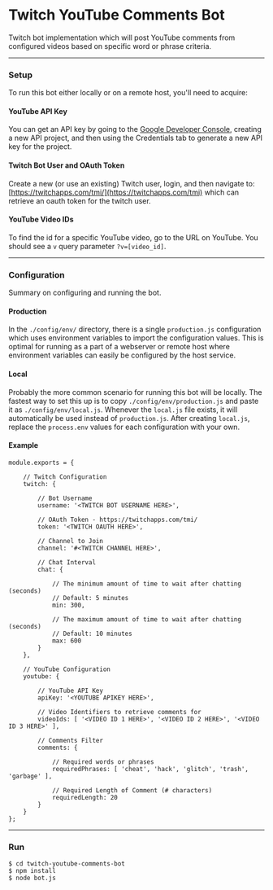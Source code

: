 # Twitch YouTube Comments Bot
Twitch bot implementation which will post YouTube comments from configured videos based on specific word or phrase criteria. 

---- 

### Setup
To run this bot either locally or on a remote host, you'll need to acquire:

#### YouTube API Key
You can get an API key by going to the [Google Developer Console](https://console.developers.google.com/apis/dashboard), creating a new API project, and then using the Credentials tab to generate a new API key for the project. 

#### Twitch Bot User and OAuth Token
Create a new (or use an existing) Twitch user, login, and then navigate to: [https://twitchapps.com/tmi/](https://twitchapps.com/tmi) which can retrieve an oauth token for the twitch user.

#### YouTube Video IDs
To find the id for a specific YouTube video, go to the URL on YouTube. You should see a `v` query parameter `?v=[video_id]`. 

---- 

### Configuration
Summary on configuring and running the bot.

#### Production
In the `./config/env/` directory, there is a single `production.js` configuration which uses environment variables to import the configuration values. This is optimal for running as a part of a webserver or remote host where environment variables can easily be configured by the host service. 

#### Local
Probably the more common scenario for running this bot will be locally. The fastest way to set this up is to copy `./config/env/production.js` and paste it as `./config/env/local.js`. Whenever the `local.js` file exists, it will automatically be used instead of `production.js`. After creating `local.js`, replace the `process.env` values for each configuration with your own. 

#### Example
```
module.exports = {

    // Twitch Configuration
    twitch: {
        
        // Bot Username
        username: '<TWITCH BOT USERNAME HERE>',

        // OAuth Token - https://twitchapps.com/tmi/
        token: '<TWITCH OAUTH HERE>',

        // Channel to Join
        channel: '#<TWITCH CHANNEL HERE>',

        // Chat Interval
        chat: {
            
            // The minimum amount of time to wait after chatting (seconds)
            // Default: 5 minutes
            min: 300,

            // The maximum amount of time to wait after chatting (seconds)
            // Default: 10 minutes
            max: 600
        }
    },

    // YouTube Configuration
    youtube: {
        
        // YouTube API Key
        apiKey: '<YOUTUBE APIKEY HERE>',

        // Video Identifiers to retrieve comments for
        videoIds: [ '<VIDEO ID 1 HERE>', '<VIDEO ID 2 HERE>', '<VIDEO ID 3 HERE>' ],

        // Comments Filter
        comments: {

            // Required words or phrases
            requiredPhrases: [ 'cheat', 'hack', 'glitch', 'trash', 'garbage' ],

            // Required Length of Comment (# characters)
            requiredLength: 20
        }
    }
};
```

----

### Run
```
$ cd twitch-youtube-comments-bot
$ npm install
$ node bot.js
```
